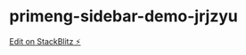 # primeng-sidebar-demo-jrjzyu

[Edit on StackBlitz ⚡️](https://stackblitz.com/edit/primeng-sidebar-demo-jrjzyu)